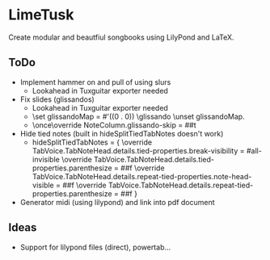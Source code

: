# LimeTusk
Create modular and beautfiul songbooks using LilyPond and LaTeX.


## ToDo
* Implement hammer on and pull of using slurs
    * Lookahead in Tuxguitar exporter needed
* Fix slides (glissandos)
    * Lookahead in Tuxguitar exporter needed
    * \set glissandoMap = #'((0 . 0)) \glissando \unset glissandoMap. 
    * \once\override NoteColumn.glissando-skip = ##t
* Hide tied notes (built in hideSplitTiedTabNotes doesn't work)
    * hideSplitTiedTabNotes = {
          \override TabVoice.TabNoteHead.details.tied-properties.break-visibility = #all-invisible
          \override TabVoice.TabNoteHead.details.tied-properties.parenthesize = ##f
          \override TabVoice.TabNoteHead.details.repeat-tied-properties.note-head-visible = ##f
          \override TabVoice.TabNoteHead.details.repeat-tied-properties.parenthesize = ##f
      }
* Generator midi (using lilypond) and link into pdf document


## Ideas
* Support for lilypond files (direct), powertab...
